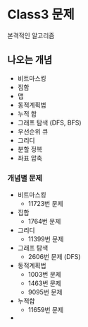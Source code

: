 # Class3 문제
본격적인 알고리즘

## 나오는 개념
- 비트마스킹
- 집합
- 맵
- 동적계획법
- 누적 합
- 그래프 탐색 (DFS, BFS)
- 우선순위 큐
- 그리디
- 분할 정복
- 좌표 압축

### 개념별 문제
- 비트마스킹
  - 11723번 문제
- 집합
  - 1764번 문제
- 그리디
  - 11399번 문제
- 그래프 탐색
  - 2606번 문제 (DFS)
- 동적계획법
  - 1003번 문제
  - 1463번 문제
  - 9095번 문제
- 누적합
  - 11659번 문제
- 